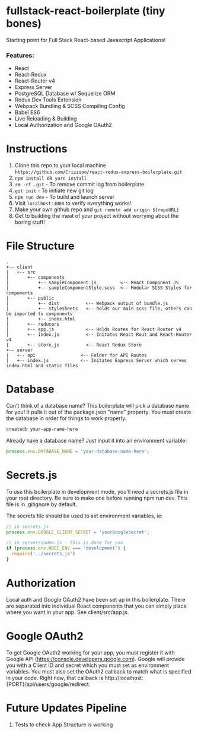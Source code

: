 # fullstack-react-boilerplate (tiny bones)
Starting point for Full Stack React-based Javascript Applications!

### Features:
* React
* React-Redux
* React-Router v4
* Express Server
* PostgreSQL Database w/ Sequelize ORM
* Redux Dev Tools Extension
* Webpack Bundling & SCSS Compiling Config
* Babel ES6
* Live Reloading & Building
* Local Authorization and Google OAuth2


# Instructions
1. Clone this repo to your local machine `https://github.com/Crizzooo/react-redux-express-boilerplate.git`
2. `npm install OR yarn install`
3. `rm -rf .git` - To remove commit log from boilerplate
4. `git init` - To initiate new git log
5. `npm run dev` - To build and launch server
6. Visit `localhost:3000` to verify everything works!
7. Make your own github repo and `git remote add origin ${repoURL}`
8. Get to building the meat of your project without worrying about the boring stuff!

# File Structure
```
.
+-- client
|   +-- src
|       +-- components
|           +-- sampleComponent.js         <-- React Component JS
|           +-- sampleComponentStyle.scss  <-- Modular SCSS Styles for components
|       +-- public
|           +-- dist          <-- Webpack output of bundle.js
|           +-- stylesheets   <-- holds our main scss file, others can be imported to components
|           +-- index.html
|       +-- reducers
|       +-- app.js            <-- Holds Routes for React Router v4
|       +-- index.js          <-- Initates React Rout and React-Router v4
|       +-- store.js          <-- React Redux Store
+-- server
|   +-- api                 <-- Folder for API Routes
|   +-- index.js            <-- Initates Express Server which serves index.html and static files
```

# Database
Can't think of a database name? This boilerplate will pick a database name for you!  It pulls it out of the package.json "name" property.  You must create the database in order for things to work properly:

```bash
createdb your-app-name-here
```

Already have a database name?  Just input it into an environment variable:

```js
process.env.DATABASE_NAME = 'your-database-name-here';
```

# Secrets.js
To use this boilerplate in development mode, you'll need a secrets.js file in your root directory.  Be sure to make one before running npm run dev.  This file is in .gitignore by default.

The secrets file should be used to set environment variables, ie:

```js
// in secrets.js
process.env.GOOGLE_CLIENT_SECRET = 'yourGoogleSecret';

// in server/index.js - this is done for you
if (process.env.NODE_ENV === 'development') {
  require('../secrets.js')
}
```

# Authorization
Local auth and Google OAuth2 have been set up in this boilerplate.  There are separated into individual React components that you can simply place where you want in your app.  See client/src/app.js.

# Google OAuth2
To get Google OAuth2 working for your app, you must register it with Google API (https://console.developers.google.com).  Google will provide you with a Client ID and secret which you must set as environment variables.  You must also set the OAuth2 callback to match what is specified in your code.  Right now, that callback is http://localhost:{PORT}/api/users/google/redirect.

# Future Updates Pipeline
1. Tests to check App Structure is working
